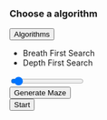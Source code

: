 <!DOCTYPE html>
<html>
  <head>
    <link rel="stylesheet" type="text/css" href="./src/css/styles.css" />
    <link rel="stylesheet" type="text/css" href="./src/css/menu.css" />
    <link rel="stylesheet" type="text/css" href="./src/css/board.css" />
    <link rel="stylesheet" type="text/css" href="./src/css/slider.css" />
    <link rel="stylesheet" type="text/css" href="./src/css/button.css" />
    <link rel="stylesheet" type="text/css" href="./src/css/menutoggle.css" />
    <title>Pathfinder</title>
  </head>
  <body>
    <div class="container-menu">
      <div>
        <h3 id="algorithm-title">Choose a algorithm</h3>
      </div>
      <div class="container-algorithm">
        <button class="menu-btn toggle-btn" id="algorithm">Algorithms</button>
        <div
          id="container-algorithm-items"
          class="container-menu-toggle togglemenu-hidden"
        >
          <ul id="algorithm-list" class="menu-list">
            <li class="menu-item" data-value="bfs">Breath First Search</li>
            <li class="menu-item" data-value="dfs">Depth First Search</li>
          </ul>
        </div>
      </div>
      <div class="container-speed">
        <input
          id="speed"
          type="range"
          min="0"
          max="500"
          value="25"
          class="slider"
        />
        <span id="speed-value"></span>
      </div>
      <div class="container-maze">
        <button class="menu-btn" id="maze">Generate Maze</button>
      </div>
      <div class="container-start">
        <button class="menu-btn menu-btn-start" id="start">Start</button>
      </div>
    </div>
    <div id="boardContainer" class="boardContainer"></div>
  </body>

  <script
    type="text/javascript"
    src="./js/logic/alorithms/breathFirstSearch.js"
  ></script>
  <script
    type="text/javascript"
    src="./js/logic/alorithms/depthFirstSearch.js"
  ></script>
  <script type="text/javascript" src="./src/js/draw/slider.js"></script>
  <script type="text/javascript" src="./src/js/draw/toggleButton.js"></script>
  <script type="text/javascript" src="./src/js/logic/items/cell.js"></script>
  <script type="text/javascript" src="./src/js/logic/items/board.js"></script>
  <script type="text/javascript" src="./src/js/logic/items/node.js"></script>
  <script type="text/javascript" src="./src/js/logic/items/tree.js"></script>
  <script type="text/javascript" src="./src/js/draw/drawBoards.js"></script>
  <script type="text/javascript" src="./src/js/draw/algorithmSelector.js"></script>
  <script type="text/javascript" src="./src/js/draw/algorithmTitle.js"></script>
  <script type="text/javascript" src="./src/js/logic/maze.js"></script>
  <script type="text/javascript" src="./src/js/logic/alorithms/algoFactory.js"></script>
  <script type="text/javascript" src="./src/js/start.js"></script>
</html>
